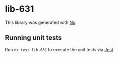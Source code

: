 # lib-631

This library was generated with [Nx](https://nx.dev).

## Running unit tests

Run `nx test lib-631` to execute the unit tests via [Jest](https://jestjs.io).
